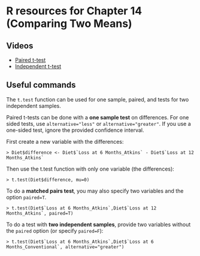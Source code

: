 # R resources for Chapter 14 (Comparing Two Means)

## Videos

*   [Paired t-test](http://www.youtube.com/embed/wo6DzjpQ5Oc)
*   [Independent t-test](http://www.youtube.com/embed/EKiX4-aHVa4)

## Useful commands

The `t.test` function can be used for one sample, paired, and tests for two independent samples.

Paired t-tests can be done with a **one sample test** on differences. For one sided tests, use `alternative="less"` or `alternative="greater"`. If you use a one-sided test, ignore the provided confidence interval.

First create a new variable with the differences:

	> Diet$difference <- Diet$`Loss at 6 Months_Atkins` - Diet$`Loss at 12 Months_Atkins`

Then use the t.test function with only one variable (the differences):

	> t.test(Diet$difference, mu=0)

To do a **matched pairs test**, you may also specify two variables and the option `paired=T`. 

	> t.test(Diet$`Loss at 6 Months_Atkins`,Diet$`Loss at 12 Months_Atkins`, paired=T)  

To do a test with **two independent samples**, provide two variables without the `paired` option (or specify `paired=F`):

	> t.test(Diet$`Loss at 6 Months_Atkins`,Diet$`Loss at 6 Months_Conventional`, alternative="greater")  
